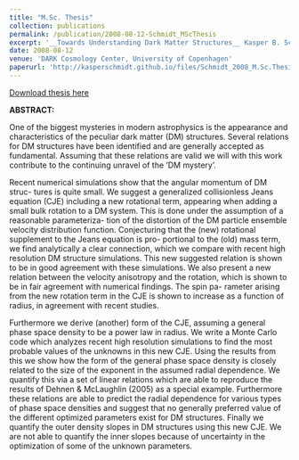 ```yaml
---
title: "M.Sc. Thesis"
collection: publications
permalink: /publication/2008-08-12-Schmidt_MScThesis
excerpt: '__Towards Understanding Dark Matter Structures__ Kasper B. Schmidt (2008)'
date: 2008-08-12
venue: 'DARK Cosmology Center, University of Copenhagen'
paperurl: 'http://kasperschmidt.github.io/files/Schmidt_2008_M.Sc.Thesis.pdf'
---
```


[Download thesis here](http://kasperschmidt.github.io/files/Schmidt_2008_M.Sc.Thesis.pdf)

__ABSTRACT:__

One of the biggest mysteries in modern astrophysics is the appearance and characteristics of the peculiar dark matter (DM) structures. Several relations for DM structures have been identified and are generally accepted as fundamental. Assuming that these relations are valid we will with this work contribute to the continuing unravel of the ’DM mystery’.Recent numerical simulations show that the angular momentum of DM struc- tures is quite small. We suggest a generalized collisionless Jeans equation (CJE) including a new rotational term, appearing when adding a small bulk rotation to a DM system. This is done under the assumption of a reasonable parameteriza- tion of the distortion of the DM particle ensemble velocity distribution function. Conjecturing that the (new) rotational supplement to the Jeans equation is pro- portional to the (old) mass term, we find analytically a clear connection, which we compare with recent high resolution DM structure simulations. This new suggested relation is shown to be in good agreement with these simulations. We also present a new relation between the velocity anisotropy and the rotation, which is shown to be in fair agreement with numerical findings. The spin pa- rameter arising from the new rotation term in the CJE is shown to increase as a function of radius, in agreement with recent studies.Furthermore we derive (another) form of the CJE, assuming a general phase space density to be a power law in radius. We write a Monte Carlo code which analyzes recent high resolution simulations to find the most probable values of the unknowns in this new CJE. Using the results from this we show how the form of the general phase space density is closely related to the size of the exponent in the assumed radial dependence. We quantify this via a set of linear relations which are able to reproduce the results of Dehnen & McLaughlin (2005) as a special example. Furthermore these relations are able to predict the radial dependence for various types of phase space densities and suggest that no generally preferred value of the different optimized parameters exist for DM structures. Finally we quantify the outer density slopes in DM structures using this new CJE. We are not able to quantify the inner slopes because of uncertainty in the optimization of some of the unknown parameters.